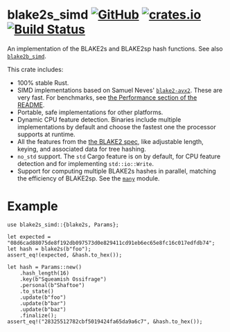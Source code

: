 # blake2s_simd [![GitHub](https://img.shields.io/github/tag/oconnor663/blake2_simd.svg?label=GitHub)](https://github.com/oconnor663/blake2_simd) [![crates.io](https://img.shields.io/crates/v/blake2s_simd.svg)](https://crates.io/crates/blake2s_simd) [![Build Status](https://travis-ci.org/oconnor663/blake2_simd.svg?branch=master)](https://travis-ci.org/oconnor663/blake2_simd)

An implementation of the BLAKE2s and BLAKE2sp hash functions. See also
[`blake2b_simd`](../blake2b).

This crate includes:

- 100% stable Rust.
- SIMD implementations based on Samuel Neves' [`blake2-avx2`](https://github.com/sneves/blake2-avx2).
  These are very fast. For benchmarks, see [the Performance section of the
  README](https://github.com/oconnor663/blake2_simd#performance).
- Portable, safe implementations for other platforms.
- Dynamic CPU feature detection. Binaries include multiple implementations by default and
  choose the fastest one the processor supports at runtime.
- All the features from the [the BLAKE2 spec](https://blake2.net/blake2.pdf), like adjustable
  length, keying, and associated data for tree hashing.
- `no_std` support. The `std` Cargo feature is on by default, for CPU feature detection and
  for implementing `std::io::Write`.
- Support for computing multiple BLAKE2s hashes in parallel, matching the efficiency of
  BLAKE2sp. See the [`many`](many/index.html) module.

# Example

```
use blake2s_simd::{blake2s, Params};

let expected = "08d6cad88075de8f192db097573d0e829411cd91eb6ec65e8fc16c017edfdb74";
let hash = blake2s(b"foo");
assert_eq!(expected, &hash.to_hex());

let hash = Params::new()
    .hash_length(16)
    .key(b"Squeamish Ossifrage")
    .personal(b"Shaftoe")
    .to_state()
    .update(b"foo")
    .update(b"bar")
    .update(b"baz")
    .finalize();
assert_eq!("28325512782cbf5019424fa65da9a6c7", &hash.to_hex());
```
